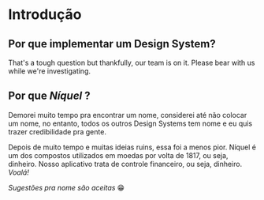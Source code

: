 # Introdução

## Por que implementar um Design System?

That's a tough question but thankfully, our team is on it. Please bear with us while we're investigating.

## Por que _Níquel_ ?

Demorei muito tempo pra encontrar um nome, considerei até não colocar um nome, no entanto, todos os outros Design Systems tem nome e eu quis trazer credibilidade pra gente.

Depois de muito tempo e muitas ideias ruins, essa foi a menos pior. Níquel é um dos compostos utilizados em moedas por volta de 1817, ou seja, dinheiro. Nosso aplicativo trata de controle financeiro, ou seja, dinheiro. _Voalá!_

_Sugestões pra nome são aceitas_  😁


